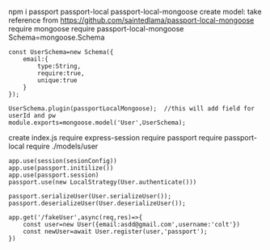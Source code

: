 npm i passport passport-local passport-local-mongoose
create model:
    take reference from https://github.com/saintedlama/passport-local-mongoose
    require mongoose
    require passport-local-mongoose
    Schema=mongoose.Schema

    const UserSchema=new Schema({
        email:{
            type:String,
            require:true,
            unique:true
        }
    });

    UserSchema.plugin(passportLocalMongoose);  //this will add field for userId and pw
    module.exports=mongoose.model('User',UserSchema);
create index.js
    require express-session
    require passport
    require passport-local
    require ./models/user

    app.use(session(sesionConfig))
    app.use(passport.initilize())
    app.use(passport.session)
    passport.use(new LocalStrategy(User.authenticate()))

    passport.serializeUser(User.serializeUser());
    passport.deserializeUser(User.deserializeUser());

    app.get('/fakeUser',async(req,res)=>{
        const user=new User({email:asdd@gmail.com',username:'colt'})
        const newUser=await User.register(user,'passport');
    })

